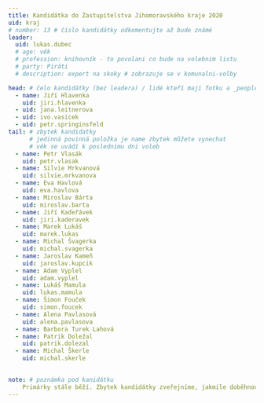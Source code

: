 ```yaml
---
title: Kandidátka do Zastupitelstva Jihomoravského kraje 2020
uid: kraj
# number: 13 # číslo kandidátky odkomentujte až bude známé
leader:
  uid: lukas.dubec
  # age: věk
  # profession: knihovník - to povolani co bude na volebnim listu
  # party: Piráti
  # description: expert na skoky # zobrazuje se v komunalni-volby

head: # čelo kandidátky (bez leadera) / lidé kteří mají fotku a _people/jmeno.md
  - name: Jiří Hlavenka
    uid: jiri.hlavenka
  - uid: jana.leitnerova
  - uid: ivo.vasicek
  - uid: petr.springinsfeld
tail: # zbytek kandidatky
      # jedinná povinná položka je name zbytek můžete vynechat
      # věk se uvádí k poslednímu dni voleb
  - name: Petr Vlasák
    uid: petr.vlasak
  - name: Silvie Mrkvanová
    uid: silvie.mrkvanova
  - name: Eva Havlová
    uid: eva.havlova
  - name: Miroslav Bárta
    uid: miroslav.barta
  - name: Jiří Kadeřávek
    uid: jiri.kaderavek
  - name: Marek Lukáš
    uid: marek.lukas
  - name: Michal Švagerka
    uid: michal.svagerka
  - name: Jaroslav Kameň
    uid: jaroslav.kupcik
  - name: Adam Vyplel
    uid: adam.vyplel
  - name: Lukáš Mamula
    uid: lukas.mamula
  - name: Šimon Fouček
    uid: simon.foucek
  - name: Alena Pavlasová
    uid: alena.pavlasova
  - name: Barbora Turek Lahová
  - name: Patrik Doležal
    uid: patrik.dolezal
  - name: Michal Škerle
    uid: michal.skerle

    
note: # poznámka pod kanidátku
    Primárky stále běží. Zbytek kandidátky zveřejníme, jakmile doběhnou.
---
```

